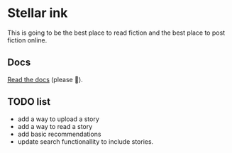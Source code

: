 # Stellar ink

This is going to be the best place to read fiction and the best place to post
fiction online.

## Docs

[Read the docs](https://github.com/epicweb-dev/epic-stack/blob/main/docs)
(please 🙏).

## TODO list

- add a way to upload a story
- add a way to read a story
- add basic recommendations
- update search functionallity to include stories.
